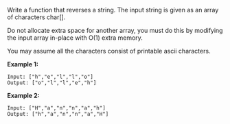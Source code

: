 Write a function that reverses a string. The input string is given as an array of characters char[].

Do not allocate extra space for another array, you must do this by modifying the input array in-place with O(1) extra memory.

You may assume all the characters consist of printable ascii characters.

 

**Example 1:**

    Input: ["h","e","l","l","o"]
    Output: ["o","l","l","e","h"]
**Example 2:**

    Input: ["H","a","n","n","a","h"]
    Output: ["h","a","n","n","a","H"]